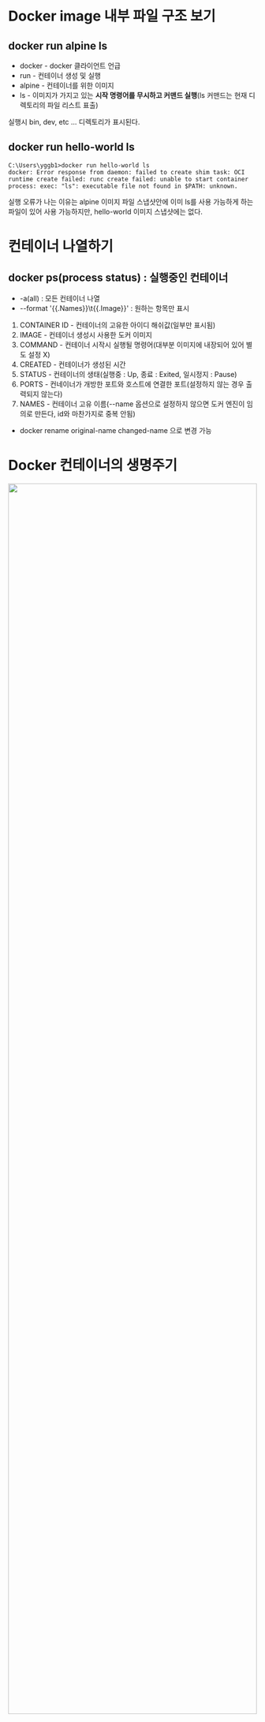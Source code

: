 # Docker image 내부 파일 구조 보기

## docker run alpine ls

* docker - docker 클라이언트 언급
* run - 컨테이너 생성 및 실행
* alpine - 컨테이너를 위한 이미지
* ls - 이미지가 가지고 있는 **시작 명령어를 무시하고 커맨드 실행**(ls 커맨드는 현재 디렉토리의 파일 리스트 표출)

실행시 bin, dev, etc ... 디렉토리가 표시된다.

## docker run hello-world ls

```
C:\Users\yggb1>docker run hello-world ls
docker: Error response from daemon: failed to create shim task: OCI runtime create failed: runc create failed: unable to start container process: exec: "ls": executable file not found in $PATH: unknown.
```

실행 오류가 나는 이유는 alpine 이미지 파일 스냅샷안에 이미 ls를 사용 가능하게 하는 파일이 있어 사용 가능하지만,
hello-world 이미지 스냅샷에는 없다.

# 컨테이너 나열하기

## docker ps(process status) : 실행중인 컨테이너
* -a(all) : 모든 컨테이너 나열
* --format '{{.Names}}\t{{.Image}}' : 원하는 항목만 표시

1. CONTAINER ID - 컨테이너의 고유한 아이디 해쉬값(일부만 표시됨)
2. IMAGE - 컨테이너 생성시 사용한 도커 이미지
3. COMMAND - 컨테이너 시작시 실행될 명령어(대부분 이미지에 내장되어 있어 별도 설정 X)
4. CREATED - 컨테이너가 생성된 시간
5. STATUS - 컨테이너의 생태(실행중 : Up, 종료 : Exited, 일시정지 : Pause) 
6. PORTS - 컨네이너가 개방한 포트와 호스트에 연결한 포트(설정하지 않는 경우 출력되지 않는다)
7. NAMES - 컨테이너 고유 이름(--name 옵션으로 설정하지 않으면 도커 엔진이 임의로 만든다, id와 마찬가지로 중복 안됨)
* docker rename original-name changed-name 으로 변경 가능

# Docker 컨테이너의 생명주기

<img src="https://velog.velcdn.com/images%2Frmswjdtn%2Fpost%2Fa84f85ba-1efd-4cc4-807e-e30e46ab9375%2Fimage.png" width="100%" height="80%">

* docker create : 컨테이너에 할당된 하드디스크에 파일 스냅샷을 올린다.
* docker start : 시작시 실행 될 명령어 실행
* docker run : create + start
* -a(attach) : container가 실행될 때 나오는 output을 모두 terminal에 출력
* docker stop : 실행중인 container를 Gracefully하게 중지시킨다.(진행중인 작업 완료 후 중지)
* docker kill : 실행중인 container를 바로 중지시킨다.
* docker rm : 중지된 container를 삭제한다.(모든 컨테이너 삭제 - docker rm `docker ps -a -q`)
* docker system prune : 컨테이너, 이미지, 네트워크 모두 삭제(실행중인 컨테이너에는 영향을 주지 않는다.)

# 실행중인 컨테이너에 명령어 전달

## docker exec

* docker를 이용해 redis 사용해보기
1. docker run redis
2. 새로운 터미널로 docker exec -it 컨테이너이름 redis-cli (-it는 interactive terminal이 합쳐진 옵션이고, redis-cli를 실행하고 터미널을 유지하기 위한 옵션)

* 컨테이너 안의 쉘 환경으로 접속
docker run -it 이미지이름 sh

* 쉘 터미널 환경에서 나오려면 Ctrl + D

# 포트

컨테이너 내부포트와 컨테이너 외부포트를 연결

docker run -p 5000:8080 이미지이름
